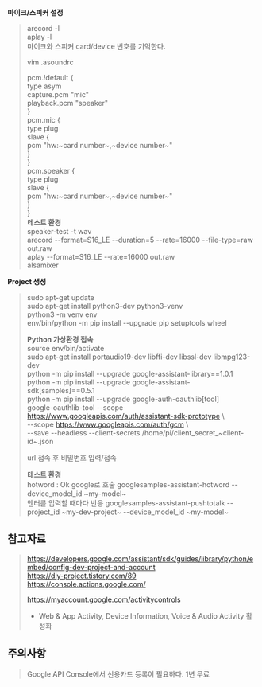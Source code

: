 **마이크/스피커 설정**
> arecord -l  
> aplay -l  
> 마이크와 스피커 card/device 번호를 기억한다.
>
> vim .asoundrc
> 
>pcm.!default {  
>  	type asym  
>  	capture.pcm "mic"  
>  	playback.pcm "speaker"  
>}  
>pcm.mic {  
>	type plug  
>	slave {  
>   	pcm "hw:~card number~,~device number~"  
>	}  
>}  
>pcm.speaker {  
>	type plug  
>	slave {  
>		pcm "hw:~card number~,~device number~"  
>  	}  
>}  
>**테스트 환경**  
> speaker-test -t wav  
> arecord --format=S16_LE --duration=5 --rate=16000 --file-type=raw out.raw  
> aplay --format=S16_LE --rate=16000 out.raw  
> alsamixer  

**Project 생성**
> sudo apt-get update  
> sudo apt-get install python3-dev python3-venv  
> python3 -m venv env  
> env/bin/python -m pip install --upgrade pip setuptools wheel  
> 
> 
> 
> 
> **Python 가상환경 접속**  
> source env/bin/activate  
> sudo apt-get install portaudio19-dev libffi-dev libssl-dev libmpg123-dev  
> python -m pip install --upgrade google-assistant-library==1.0.1  
> python -m pip install --upgrade google-assistant-sdk[samples]==0.5.1  
> python -m pip install --upgrade google-auth-oauthlib[tool]  
> google-oauthlib-tool --scope https://www.googleapis.com/auth/assistant-sdk-prototype \  
> --scope https://www.googleapis.com/auth/gcm \  
> --save --headless --client-secrets /home/pi/client_secret_~client-id~.json  
> 
> url 접속 후 비밀번호 입력/접속  
>
>
> **테스트 환경**  
> hotword : Ok google로 호출
> googlesamples-assistant-hotword --device_model_id ~my-model~  
> 엔터를 입력할 때마다 반응
> googlesamples-assistant-pushtotalk --project_id ~my-dev-project~ --device_model_id ~my-model~  

**참고자료**
-
> https://developers.google.com/assistant/sdk/guides/library/python/embed/config-dev-project-and-account  
> https://diy-project.tistory.com/89  
> https://console.actions.google.com/
>
> https://myaccount.google.com/activitycontrols  
> - Web & App Activity, Device Information, Voice & Audio Activity 활성화  

**주의사항**
-
> Google API Console에서 신용카드 등록이 필요하다. 1년 무료  
> 
